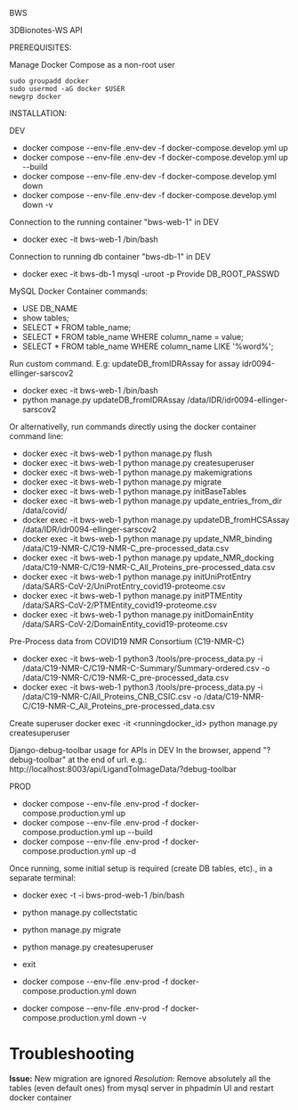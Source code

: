 BWS

3DBionotes-WS API

PREREQUISITES:

Manage Docker Compose as a non-root user
```
sudo groupadd docker
sudo usermod -aG docker $USER
newgrp docker
```

INSTALLATION:

DEV
- docker compose --env-file .env-dev -f docker-compose.develop.yml up
- docker compose --env-file .env-dev -f docker-compose.develop.yml up --build
- docker compose --env-file .env-dev -f docker-compose.develop.yml down
- docker compose --env-file .env-dev -f docker-compose.develop.yml down -v

 Connection to the running container "bws-web-1" in DEV
- docker exec -it bws-web-1 /bin/bash

Connection to running db container "bws-db-1" in DEV
- docker exec -it bws-db-1 mysql -uroot -p
  Provide DB_ROOT_PASSWD

MySQL Docker Container commands:
- USE DB_NAME
- show tables;
- SELECT * FROM table_name;
- SELECT * FROM table_name WHERE column_name = value;
- SELECT * FROM table_name WHERE column_name LIKE '%word%';

Run custom command. E.g: updateDB_fromIDRAssay for assay idr0094-ellinger-sarscov2
- docker exec -it bws-web-1 /bin/bash
- python manage.py updateDB_fromIDRAssay /data/IDR/idr0094-ellinger-sarscov2

Or alternativelly, run commands directly using the docker container command line:
- docker exec -it bws-web-1 python manage.py flush
- docker exec -it bws-web-1 python manage.py createsuperuser
- docker exec -it bws-web-1 python manage.py makemigrations
- docker exec -it bws-web-1 python manage.py migrate
- docker exec -it bws-web-1 python manage.py initBaseTables
- docker exec -it bws-web-1 python manage.py update_entries_from_dir /data/covid/
- docker exec -it bws-web-1 python manage.py updateDB_fromHCSAssay /data/IDR/idr0094-ellinger-sarscov2
- docker exec -it bws-web-1 python manage.py update_NMR_binding /data/C19-NMR-C/C19-NMR-C_pre-processed_data.csv
- docker exec -it bws-web-1 python manage.py update_NMR_docking /data/C19-NMR-C/C19-NMR-C_All_Proteins_pre-processed_data.csv
- docker exec -it bws-web-1 python manage.py initUniProtEntry /data/SARS-CoV-2/UniProtEntry_covid19-proteome.csv
- docker exec -it bws-web-1 python manage.py initPTMEntity /data/SARS-CoV-2/PTMEntity_covid19-proteome.csv
- docker exec -it bws-web-1 python manage.py initDomainEntity /data/SARS-CoV-2/DomainEntity_covid19-proteome.csv


Pre-Process data from COVID19 NMR Consortium (C19-NMR-C)
- docker exec -it bws-web-1 python3 /tools/pre-process_data.py -i /data/C19-NMR-C/C19-NMR-C-Summary/Summary-ordered.csv -o /data/C19-NMR-C/C19-NMR-C_pre-processed_data.csv
- docker exec -it bws-web-1 python3 /tools/pre-process_data.py -i /data/C19-NMR-C/All_Proteins_CNB_CSIC.csv -o /data/C19-NMR-C/C19-NMR-C_All_Proteins_pre-processed_data.csv 


Create superuser
docker exec -it <runningdocker_id> python manage.py createsuperuser

Django-debug-toolbar usage for APIs in DEV
In the browser, append "?debug-toolbar" at the end of url.
 e.g.: http://localhost:8003/api/LigandToImageData/?debug-toolbar

PROD
- docker compose --env-file .env-prod -f docker-compose.production.yml up
- docker compose --env-file .env-prod -f docker-compose.production.yml up --build
- docker compose --env-file .env-prod -f docker-compose.production.yml up -d

Once running, some initial setup is required (create DB tables, etc)., in a separate terminal:
- docker exec -t -i bws-prod-web-1 /bin/bash
-   python manage.py collectstatic
-   python manage.py migrate
-   python manage.py createsuperuser
-   exit

- docker compose --env-file .env-prod -f docker-compose.production.yml down
- docker compose --env-file .env-prod -f docker-compose.production.yml down -v

# Troubleshooting
 
**Issue:** New migration are ignored
*Resolution*: Remove absolutely all the tables (even default ones) from mysql server in phpadmin UI and restart docker container